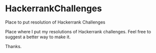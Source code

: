 # HackerrankChallenges
Place to put resolution of Hackerrank Challenges

Place where I put my resolutions of Hackerrank challenges.
Feel free to suggest a better way to make it.

Thanks.
